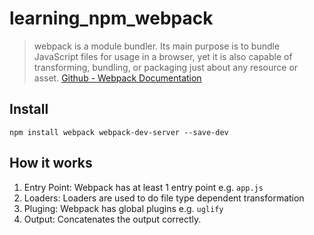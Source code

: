 # learning_npm_webpack

> webpack is a module bundler. Its main purpose is to bundle JavaScript files for usage in a browser, yet it is also capable of transforming, bundling, or packaging just about any resource or asset. [Github - Webpack Documentation](https://github.com/webpack/webpack)

## Install

`npm install webpack webpack-dev-server --save-dev`


## How it works

1. Entry Point: Webpack has at least 1 entry point e.g. `app.js`
2. Loaders: Loaders are used to do file type dependent transformation
3. Pluging: Webpack has global plugins e.g. `uglify`
4. Output: Concatenates the output correctly.



